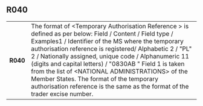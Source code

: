 ## R040
<table>
 <tr>
  <th>
   R040
  </th>
  <td>
   The format of &lt;Temporary Authorisation Reference &gt; is defined as per below:  Field / Content / Field type / Examples1 / Identifier of the MS where the temporary authorisation reference is registered/ Alphabetic 2 / "PL" 2 / Nationally assigned, unique code / Alphanumeric 11 (digits and capital letters) / "0830AB "  Field 1 is taken from the list of &lt;NATIONAL ADMINISTRATIONS&gt; of the Member States. The format of the temporary authorisation reference is the same as the format of the trader excise number.
  </td>
 </tr>
</table>
